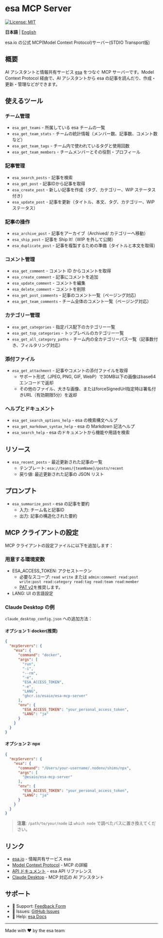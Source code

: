 # esa MCP Server

[![License: MIT](https://img.shields.io/badge/License-MIT-yellow.svg)](https://opensource.org/licenses/MIT)

**日本語** | [English](README.en.md)

esa.io の公式 MCP(Model Context Protocol)サーバー(STDIO Transport版)

## 概要

AI アシスタントと情報共有サービス [esa](https://esa.io) をつなぐ MCP サーバーです。Model Context Protocol 経由で、AI アシスタントから esa の記事を読んだり、作成・更新・管理などができます。

## 使えるツール

### チーム管理
- `esa_get_teams` - 所属している esa チームの一覧
- `esa_get_team_stats` - チームの統計情報（メンバー数、記事数、コメント数など）
- `esa_get_team_tags` - チーム内で使われているタグと使用回数
- `esa_get_team_members` - チームメンバーとその役割・プロフィール

### 記事管理

- `esa_search_posts` - 記事を検索
- `esa_get_post` - 記事IDから記事を取得
- `esa_create_post` - 新しい記事を作成（タグ、カテゴリー、WIP ステータス付き）
- `esa_update_post` - 記事を更新（タイトル、本文、タグ、カテゴリー、WIP ステータス）

### 記事の操作
- `esa_archive_post` - 記事をアーカイブ（Archived/ カテゴリーへ移動）
- `esa_ship_post` - 記事を Ship It!（WIP を外して公開）
- `esa_duplicate_post` - 記事を複製するための準備（タイトルと本文を取得）

### コメント管理
- `esa_get_comment` - コメント ID からコメントを取得
- `esa_create_comment` - 記事にコメントを追加
- `esa_update_comment` - コメントを編集
- `esa_delete_comment` - コメントを削除
- `esa_get_post_comments` - 記事のコメント一覧（ページング対応）
- `esa_get_team_comments` - チーム全体のコメント一覧（ページング対応）

### カテゴリー管理
- `esa_get_categories` - 指定パス配下のカテゴリー一覧
- `esa_get_top_categories` - トップレベルのカテゴリー一覧
- `esa_get_all_category_paths` - チーム内の全カテゴリーパス一覧（記事数付き、フィルタリング対応）

### 添付ファイル
- `esa_get_attachment` - 記事やコメントの添付ファイルを取得
  - サポート形式（JPEG, PNG, GIF, WebP）で30MB以下の画像はbase64エンコードで返却
  - その他のファイル、大きな画像、またはforceSignedUrl指定時は署名付きURL（有効期限5分）を返却

### ヘルプとドキュメント
- `esa_get_search_options_help` - esa の検索構文ヘルプ
- `esa_get_markdown_syntax_help` - esa の Markdown 記法ヘルプ
- `esa_search_help` - esa のドキュメントから機能や用語を検索

## リソース

- `esa_recent_posts` - 最近更新された記事の一覧
  - テンプレート: `esa://teams/{teamName}/posts/recent`
  - 戻り値: 最近更新された記事の JSON リスト

## プロンプト

- `esa_summarize_post` - esa の記事を要約
  - 入力: チーム名と記事ID
  - 出力: 記事の構造化された要約

## MCP クライアントの設定

MCP クライアントの設定ファイルに以下を追加します：

### 用意する環境変数

- ESA_ACCESS_TOKEN: アクセストークン
   - 必要なスコープ: `read write` または `admin:comment read:post write:post read:category read:tag read:team read:member`
   - [PAT v2](https://docs.esa.io/posts/559)を推奨します。
- LANG: UI の言語設定

### Claude Desktop の例

`claude_desktop_config.json` への追加方法：

#### オプション 1: docker(推奨)

```json
{
  "mcpServers": {
    "esa": {
      "command": "docker",
      "args": [
        "run",
        "-i",
        "--rm",
        "-e",
        "ESA_ACCESS_TOKEN",
        "-e",
        "LANG",
        "ghcr.io/esaio/esa-mcp-server"
      ],
      "env": {
        "ESA_ACCESS_TOKEN": "your_personal_access_token",
        "LANG": "ja"
      }
    }
  }
}
```

#### オプション 2: npx

```json
{
  "mcpServers": {
    "esa": {
      "command": "/Users/your-username/.nodenv/shims/npx",
      "args": [
        "@esaio/esa-mcp-server"
      ],
      "env": {
        "ESA_ACCESS_TOKEN": "your_personal_access_token",
        "LANG": "ja"
      }
    }
  }
}
```

> **注意**: `/path/to/your/node` は `which node` で調べたパスに置き換えてください。

## リンク

- [esa.io](https://esa.io) - 情報共有サービス esa
- [Model Context Protocol](https://modelcontextprotocol.io) - MCP の詳細
- [API ドキュメント](https://docs.esa.io/posts/102) - esa API リファレンス
- [Claude Desktop](https://claude.ai/download) - MCP 対応の AI アシスタント

## サポート

- 📧 Support: [Feedback Form](https://esa.io/feedbacks/new)
- 🐛 Issues: [GitHub Issues](https://github.com/esaio/esa-mcp-server/issues)
- 📖 Help: [esa Docs](https://docs.esa.io)

---

Made with ❤️ by the esa team
